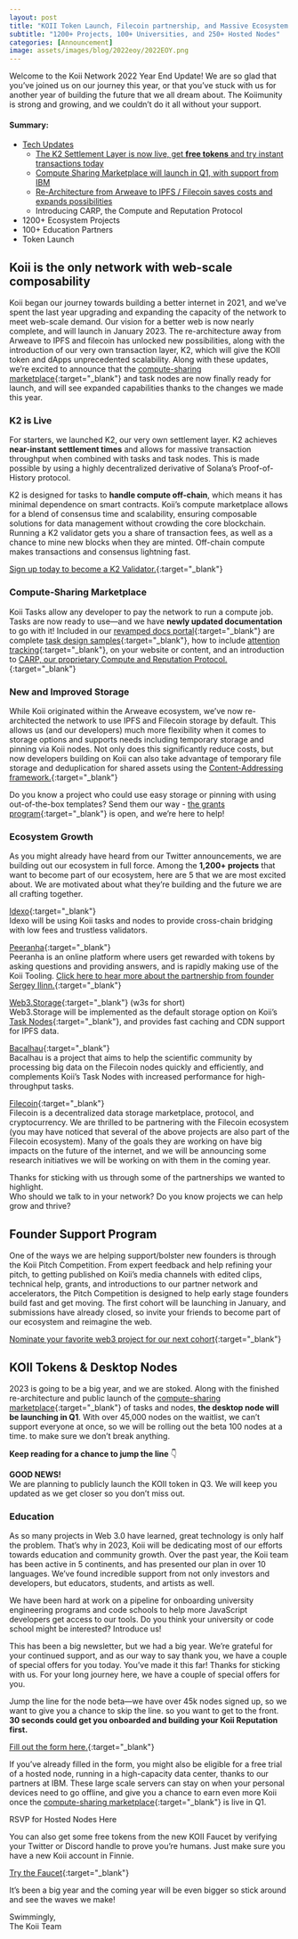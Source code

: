 ```yaml
---
layout: post
title: "KOII Token Launch, Filecoin partnership, and Massive Ecosystem Growth"
subtitle: "1200+ Projects, 100+ Universities, and 250+ Hosted Nodes"
categories: [Announcement]
image: assets/images/blog/2022eoy/2022EOY.png
---
```


Welcome to the Koii Network 2022 Year End Update! We are so glad that you’ve joined us on our journey this year, or that you’ve stuck with us for another year of building the future that we all dream about. The Koiimunity is strong and growing, and we couldn’t do it all without your support.

#### Summary:

- [Tech Updates](#tech_updates)
  - [The K2 Settlement Layer is now live, get **free tokens** and try instant transactions today](#k2_live)
  - [Compute Sharing Marketplace will launch in Q1, with support from IBM](#compute_sharing)
  - [Re-Architecture from Arweave to IPFS / Filecoin saves costs and expands possibilities](#improve)
  - Introducing CARP, the Compute and Reputation Protocol
- 1200+ Ecosystem Projects
- 100+ Education Partners
- Token Launch

## Koii is the only network with web-scale composability <span id="tech_updates"></span>

Koii began our journey towards building a better internet in 2021, and we’ve spent the last year upgrading and expanding the capacity of the network to meet web-scale demand. Our vision for a better web is now nearly complete, and will launch in January 2023. The re-architecture away from Arweave to IPFS and filecoin has unlocked new possibilities, along with the introduction of our very own transaction layer, K2, which will give the KOII token and dApps unprecedented scalability. Along with these updates, we’re excited to announce that the [compute-sharing marketplace](https://docs.koii.network/earning-koii/compute-sharing-marketplace){:target="\_blank"} and task nodes are now finally ready for launch, and will see expanded capabilities thanks to the changes we made this year.

### K2 is Live <span id="k2_live"></span>

For starters, we launched K2, our very own settlement layer. K2 achieves **near-instant settlement times** and allows for massive transaction throughput when combined with tasks and task nodes. This is made possible by using a highly decentralized derivative of Solana’s Proof-of-History protocol.

K2 is designed for tasks to **handle compute off-chain**, which means it has minimal dependence on smart contracts. Koii’s compute marketplace allows for a blend of consensus time and scalability, ensuring composable solutions for data management without crowding the core blockchain. Running a K2 validator gets you a share of transaction fees, as well as a chance to mine new blocks when they are minted. Off-chain compute makes transactions and consensus lightning fast.

[Sign up today to become a K2 Validator.](https://share.hsforms.com/1TBLW2c-gTHWusadfGZ8uGQc20dg){:target="\_blank"}

### Compute-Sharing Marketplace <span id="compute_sharing"></span>

Koii Tasks allow any developer to pay the network to run a compute job. Tasks are now ready to use—and we have **newly updated documentation** to go with it! Included in our [revamped docs portal](https://docs.koii.network/){:target="\_blank"} are complete [task design samples](https://docs.koii.network/microservices-and-tasks/quote-of-the-day-example-task){:target="\_blank"}, how to include [attention tracking](https://docs.koii.network/earning-koii/attention-mining){:target="\_blank"}, on your website or content, and an introduction to [CARP, our proprietary Compute and Reputation Protocol.](https://docs.koii.network/){:target="\_blank"}

### New and Improved Storage <span id="improve"></span>

While Koii originated within the Arweave ecosystem, we’ve now re-architected the network to use IPFS and Filecoin storage by default. This allows us (and our developers) much more flexibility when it comes to storage options and supports needs including temporary storage and pinning via Koii nodes. Not only does this significantly reduce costs, but now developers building on Koii can also take advantage of temporary file storage and deduplication for shared assets using the [Content-Addressing framework.](https://docs.ipfs.io/concepts/content-addressing/){:target="\_blank"}

Do you know a project who could use easy storage or pinning with using out-of-the-box templates? Send them our way - [the grants program](https://blog.koii.network/The-Koii-Grant-Program-Set-for-Launch/){:target="\_blank"} is open, and we’re here to help!

### Ecosystem Growth

As you might already have heard from our Twitter announcements, we are building out our ecosystem in full force. Among the **1,200+ projects** that want to become part of our ecosystem, here are 5 that we are most excited about. We are motivated about what they’re building and the future we are all crafting together.

[Idexo](https://idexo.com/){:target="\_blank"}<br/>
Idexo will be using Koii tasks and nodes to provide cross-chain bridging with low fees and trustless validators.

[Peeranha](https://peeranha.io/){:target="\_blank"}<br/>
Peeranha is an online platform where users get rewarded with tokens by asking questions and providing answers, and is rapidly making use of the Koii Tooling. [Click here to hear more about the partnership from founder Sergey Ilinn.](https://twitter.com/Peeranhaio/status/1598739683143319552?s=20&t=6gtxYVvsOiyKs9c6WNe9Mw){:target="\_blank"}

[Web3.Storage](https://web3.storage/){:target="\_blank"} (w3s for short)<br/>
Web3.Storage will be implemented as the default storage option on Koii’s [Task Nodes](https://docs.koii.network/microservices-and-tasks/what-are-tasks){:target="\_blank"}, and provides fast caching and CDN support for IPFS data.

[Bacalhau](https://www.bacalhau.org/){:target="\_blank"}<br/>
Bacalhau is a project that aims to help the scientific community by processing big data on the Filecoin nodes quickly and efficiently, and complements Koii’s Task Nodes with increased performance for high-throughput tasks.

[Filecoin](https://filecoin.io/){:target="\_blank"}<br/>
Filecoin is a decentralized data storage marketplace, protocol, and cryptocurrency. We are thrilled to be partnering with the Filecoin ecosystem (you may have noticed that several of the above projects are also part of the Filecoin ecosystem). Many of the goals they are working on have big impacts on the future of the internet, and we will be announcing some research initiatives we will be working on with them in the coming year.

Thanks for sticking with us through some of the partnerships we wanted to highlight.<br/>
Who should we talk to in your network? Do you know projects we can help grow and thrive?

## Founder Support Program

One of the ways we are helping support/bolster new founders is through the Koii Pitch Competition. From expert feedback and help refining your pitch, to getting published on Koii’s media channels with edited clips, technical help, grants, and introductions to our partner network and accelerators, the Pitch Competition is designed to help early stage founders build fast and get moving. The first cohort will be launching in January, and submissions have already closed, so invite your friends to become part of our ecosystem and reimagine the web.

[Nominate your favorite web3 project for our next cohort](https://share.hsforms.com/1FkZh4r_qT3uZcD-x14moygc20dg){:target="\_blank"}

## KOII Tokens & Desktop Nodes

2023 is going to be a big year, and we are stoked. Along with the finished re-architecture and public launch of the [compute-sharing marketplace](https://docs.koii.network/earning-koii/compute-sharing-marketplace){:target="\_blank"} of tasks and nodes, **the desktop node will be launching in Q1**. With over 45,000 nodes on the waitlist, we can’t support everyone at once, so we will be rolling out the beta 100 nodes at a time. to make sure we don’t break anything.

**Keep reading for a chance to jump the line** 👇

**GOOD NEWS!**<br/>
We are planning to publicly launch the KOII token in Q3. We will keep you updated as we get closer so you don’t miss out.

### Education

As so many projects in Web 3.0 have learned, great technology is only half the problem. That’s why in 2023, Koii will be dedicating most of our efforts towards education and community growth. Over the past year, the Koii team has been active in 5 continents, and has presented our plan in over 10 languages. We’ve found incredible support from not only investors and developers, but educators, students, and artists as well.

We have been hard at work on a pipeline for onboarding university engineering programs and code schools to help more JavaScript developers get access to our tools. Do you think your university or code school might be interested? Introduce us!

This has been a big newsletter, but we had a big year. We’re grateful for your continued support, and as our way to say thank you, we have a couple of special offers for you today. You’ve made it this far! Thanks for sticking with us. For your long journey here, we have a couple of special offers for you.

Jump the line for the node beta—we have over 45k nodes signed up, so we want to give you a chance to skip the line. so you want to get to the front. **30 seconds could get you onboarded and building your Koii Reputation first.**

[Fill out the form here.](https://share.hsforms.com/1VczoingXQQKB2ExR3PXouAc20dg){:target="\_blank"}

If you’ve already filled in the form, you might also be eligible for a free trial of a hosted node, running in a high-capacity data center, thanks to our partners at IBM. These large scale servers can stay on when your personal devices need to go offline, and give you a chance to earn even more Koii once the [compute-sharing marketplace](https://docs.koii.network/earning-koii/compute-sharing-marketplace){:target="\_blank"} is live in Q1.

RSVP for Hosted Nodes Here

You can also get some free tokens from the new KOII Faucet by verifying your Twitter or Discord handle to prove you’re humans. Just make sure you have a new Koii account in Finnie.

[Try the Faucet](koii.me/faucet){:target="\_blank"}

It’s been a big year and the coming year will be even bigger so stick around and see the waves we make!

Swimmingly,<br/>
The Koii Team

